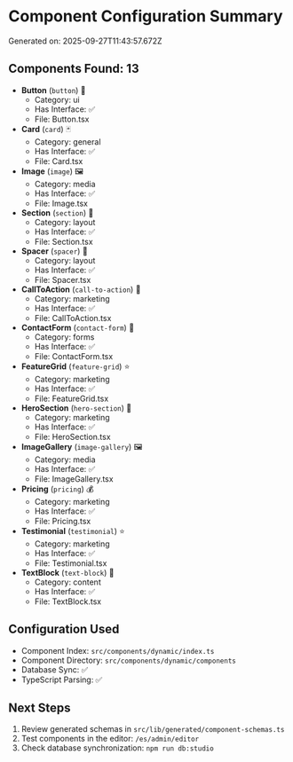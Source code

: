 # Component Configuration Summary

Generated on: 2025-09-27T11:43:57.672Z

## Components Found: 13

- **Button** (`button`) 🔘
  - Category: ui
  - Has Interface: ✅
  - File: Button.tsx
- **Card** (`card`) 🃏
  - Category: general
  - Has Interface: ✅
  - File: Card.tsx
- **Image** (`image`) 🖼️
  - Category: media
  - Has Interface: ✅
  - File: Image.tsx
- **Section** (`section`) 📄
  - Category: layout
  - Has Interface: ✅
  - File: Section.tsx
- **Spacer** (`spacer`) 📏
  - Category: layout
  - Has Interface: ✅
  - File: Spacer.tsx
- **CallToAction** (`call-to-action`) 🚀
  - Category: marketing
  - Has Interface: ✅
  - File: CallToAction.tsx
- **ContactForm** (`contact-form`) 📧
  - Category: forms
  - Has Interface: ✅
  - File: ContactForm.tsx
- **FeatureGrid** (`feature-grid`) ⭐
  - Category: marketing
  - Has Interface: ✅
  - File: FeatureGrid.tsx
- **HeroSection** (`hero-section`) 🎯
  - Category: marketing
  - Has Interface: ✅
  - File: HeroSection.tsx
- **ImageGallery** (`image-gallery`) 🖼️
  - Category: media
  - Has Interface: ✅
  - File: ImageGallery.tsx
- **Pricing** (`pricing`) 💰
  - Category: marketing
  - Has Interface: ✅
  - File: Pricing.tsx
- **Testimonial** (`testimonial`) ⭐
  - Category: marketing
  - Has Interface: ✅
  - File: Testimonial.tsx
- **TextBlock** (`text-block`) 📝
  - Category: content
  - Has Interface: ✅
  - File: TextBlock.tsx

## Configuration Used

- Component Index: `src/components/dynamic/index.ts`
- Component Directory: `src/components/dynamic/components`
- Database Sync: ✅
- TypeScript Parsing: ✅

## Next Steps

1. Review generated schemas in `src/lib/generated/component-schemas.ts`
2. Test components in the editor: `/es/admin/editor`
3. Check database synchronization: `npm run db:studio`

